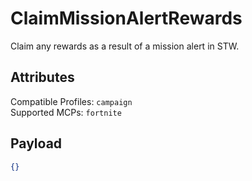 # ClaimMissionAlertRewards
Claim any rewards as a result of a mission alert in STW.

## Attributes
Compatible Profiles: `campaign`  
Supported MCPs: `fortnite`

## Payload
```json
{}
```